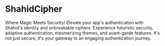 # ShahidCipher
Where Magic Meets Security! Elevate your app's authentication with Shahid's identity and unbreakable ciphers. Experience futuristic security, adaptive authentication, mesmerizing themes, and avant-garde features. It's not just secure; it's your gateway to an engaging authentication journey.
